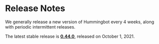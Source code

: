 # Release Notes

We generally release a new version of Hummingbot every 4 weeks, along with periodic intermittent releases.

The latest stable release is **[0.44.0](/release-notes/0.44.0)**, released on October 1, 2021.